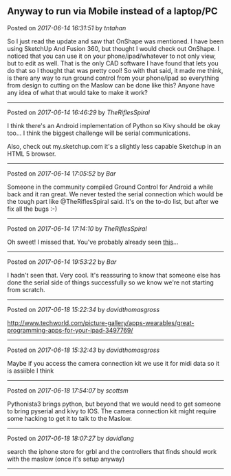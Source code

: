 ## Anyway to run via Mobile instead of a laptop/PC
Posted on *2017-06-14 16:31:51* by *tntahan*

So I just read the update and saw that OnShape was mentioned. I have been using SketchUp And Fusion 360, but thought I would check out OnShape. I noticed that you can use it on your phone/ipad/whatever to not only view, but to edit as well. That is the only CAD software I have found that lets you do that so I thought that was pretty cool! So with that said, it made me think, is there any way to run ground control from your phone/ipad so everything from design to cutting on the Maslow can be done like this? Anyone have any idea of what that would take to make it work?

---

Posted on *2017-06-14 16:46:29* by *TheRiflesSpiral*

I think there's an Android implementation of Python so Kivy should be okay too... I think the biggest challenge will be serial communications.

Also, check out my.sketchup.com it's a slightly less capable Sketchup in an HTML 5 browser.

---

Posted on *2017-06-14 17:05:52* by *Bar*

Someone in the community compiled Ground Control for Android a while back and it ran great. We never tested the serial connection which would be the tough part like @TheRiflesSpiral said. It's on the to-do list, but after we fix all the bugs :-)

---

Posted on *2017-06-14 17:14:10* by *TheRiflesSpiral*

Oh sweet! I missed that. You've probably already seen [this](https://www.allaboutcircuits.com/projects/communicate-with-your-arduino-through-android/)...

---

Posted on *2017-06-14 19:53:22* by *Bar*

I hadn't seen that. Very cool. It's reassuring to know that someone else has done the serial side of things successfully so we know we're not starting from scratch.

---

Posted on *2017-06-18 15:22:34* by *davidthomasgross*

http://www.techworld.com/picture-gallery/apps-wearables/great-programming-apps-for-your-ipad-3497769/

---

Posted on *2017-06-18 15:32:43* by *davidthomasgross*

Maybe if you access the camera connection kit we use it for midi data so it is assiible I think

---

Posted on *2017-06-18 17:54:07* by *scottsm*

Pythonista3 brings python, but beyond that we would need to get someone to bring pyserial and kivy to IOS. The camera connection kit might require some hacking to get it to talk to the Maslow.

---

Posted on *2017-06-18 18:07:27* by *davidlang*

search the iphone store for grbl and the controllers that finds should work with the maslow (once it's setup anyway)

---

